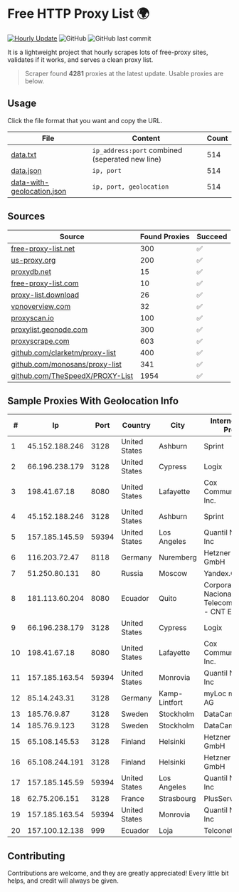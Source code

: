 
# Free HTTP Proxy List 🌍

[![Hourly Update](https://github.com/mertguvencli/http-proxy-list/actions/workflows/main.yml/badge.svg?branch=main)](https://github.com/mertguvencli/http-proxy-list/actions/workflows/main.yml)
![GitHub](https://img.shields.io/github/license/mertguvencli/http-proxy-list)
![GitHub last commit](https://img.shields.io/github/last-commit/mertguvencli/http-proxy-list)

It is a lightweight project that hourly scrapes lots of free-proxy sites, validates if it works, and serves a clean proxy list.


> Scraper found **4281** proxies at the latest update. Usable proxies are below.

## Usage

Click the file format that you want and copy the URL.


|File|Content|Count|
|----|-------|-----|
|[data.txt](https://raw.githubusercontent.com/mertguvencli/http-proxy-list/main/proxy-list/data.txt)|`ip_address:port` combined (seperated new line)|514|
|[data.json](https://raw.githubusercontent.com/mertguvencli/http-proxy-list/main/proxy-list/data.json)|`ip, port`|514|
|[data-with-geolocation.json](https://raw.githubusercontent.com/mertguvencli/http-proxy-list/main/proxy-list/data-with-geolocation.json)|`ip, port, geolocation`|514|

## Sources

|Source|Found Proxies|Succeed|
|------|-------------|-------|
|[free-proxy-list.net](https://free-proxy-list.net)|300|✅|
|[us-proxy.org](https://www.us-proxy.org)|200|✅|
|[proxydb.net](http://proxydb.net)|15|✅|
|[free-proxy-list.com](https://free-proxy-list.com/?page=&port=&type%5B%5D=http&type%5B%5D=https&up_time=0&search=Search)|10|✅|
|[proxy-list.download](https://www.proxy-list.download/HTTP)|26|✅|
|[vpnoverview.com](https://vpnoverview.com/privacy/anonymous-browsing/free-proxy-servers)|32|✅|
|[proxyscan.io](https://www.proxyscan.io)|100|✅|
|[proxylist.geonode.com](https://proxylist.geonode.com/api/proxy-list?limit=300&page=1&sort_by=lastChecked&sort_type=desc&protocols=http,https)|300|✅|
|[proxyscrape.com](https://api.proxyscrape.com/v2/?request=displayproxies&protocol=http&timeout=10000&country=all&ssl=all&anonymity=all)|603|✅|
|[github.com/clarketm/proxy-list](https://raw.githubusercontent.com/clarketm/proxy-list/master/proxy-list-raw.txt)|400|✅|
|[github.com/monosans/proxy-list](https://raw.githubusercontent.com/monosans/proxy-list/main/proxies/http.txt)|341|✅|
|[github.com/TheSpeedX/PROXY-List](https://raw.githubusercontent.com/TheSpeedX/PROXY-List/master/http.txt)|1954|✅|


## Sample Proxies With Geolocation Info

|#|Ip|Port|Country|City|Internet Service Provider|
|-|--|----|-------|----|-------------------------|
|1|45.152.188.246|3128|United States|Ashburn|Sprint|
|2|66.196.238.179|3128|United States|Cypress|Logix|
|3|198.41.67.18|8080|United States|Lafayette|Cox Communications Inc.|
|4|45.152.188.246|3128|United States|Ashburn|Sprint|
|5|157.185.145.59|59394|United States|Los Angeles|Quantil Networks Inc|
|6|116.203.72.47|8118|Germany|Nuremberg|Hetzner Online GmbH|
|7|51.250.80.131|80|Russia|Moscow|Yandex.Cloud LLC|
|8|181.113.60.204|8080|Ecuador|Quito|Corporacion Nacional De Telecomunicaciones - CNT EP|
|9|66.196.238.179|3128|United States|Cypress|Logix|
|10|198.41.67.18|8080|United States|Lafayette|Cox Communications Inc.|
|11|157.185.163.54|59394|United States|Monrovia|Quantil Networks Inc|
|12|85.14.243.31|3128|Germany|Kamp-Lintfort|myLoc managed IT AG|
|13|185.76.9.87|3128|Sweden|Stockholm|DataCamp Limited|
|14|185.76.9.123|3128|Sweden|Stockholm|DataCamp Limited|
|15|65.108.145.53|3128|Finland|Helsinki|Hetzner Online GmbH|
|16|65.108.244.191|3128|Finland|Helsinki|Hetzner Online GmbH|
|17|157.185.145.59|59394|United States|Los Angeles|Quantil Networks Inc|
|18|62.75.206.151|3128|France|Strasbourg|PlusServer GmbH|
|19|157.185.163.54|59394|United States|Monrovia|Quantil Networks Inc|
|20|157.100.12.138|999|Ecuador|Loja|Telconet S.A|



## Contributing

Contributions are welcome, and they are greatly appreciated! Every
little bit helps, and credit will always be given.

